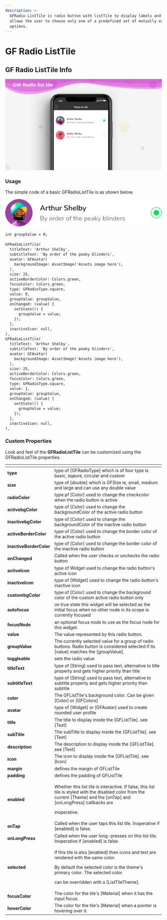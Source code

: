 ```yaml
---
description: >-
  GFRadio ListTile is radio button with listTile to display labels and which
  allows the user to choose only one of a predefined set of mutually exclusive
  options.
---
```


# GF Radio ListTile

## GF Radio ListTile Info

![GF Radio ListTile](../.gitbook/assets/docs-banner-radio-list-tile-2x.png)

### Usage

The simple code of a basic GFRadioListTile is as shown below.

![GF RadioListTile](../.gitbook/assets/radiolist-tile-3x.png)

```text
int groupValue = 0;

GFRadioListTile(
  titleText: 'Arthur Shelby',
  subtitleText: 'By order of the peaky blinders',
  avatar: GFAvatar(
    backgroundImage: AssetImage('Assets image here'),
  ),
  size: 25,
  activeBorderColor: Colors.green,
  focusColor: Colors.green,
  type: GFRadioType.square,
  value: 0,
  groupValue: groupValue,
  onChanged: (value) {
    setState(() {
      groupValue = value;
    });
  },
  inactiveIcon: null,
),
GFRadioListTile(
  titleText: 'Arthur Shelby',
  subtitleText: 'By order of the peaky blinders',
  avatar: GFAvatar(
    backgroundImage: AssetImage('Assets image here'),
  ),
  size: 25,
  activeBorderColor: Colors.green,
  focusColor: Colors.green,
  type: GFRadioType.square,
  value: 1,
  groupValue: groupValue,
  onChanged: (value) {
    setState(() {
      groupValue = value;
    });
  },
  inactiveIcon: null,
),
```

### Custom Properties

Look and feel of the **GFRadioListTile** can be customized using the GFRadioListTile properties.

<table>
  <thead>
    <tr>
      <th style="text-align:left"></th>
      <th style="text-align:left"></th>
    </tr>
  </thead>
  <tbody>
    <tr>
      <td style="text-align:left"><b>type</b>
      </td>
      <td style="text-align:left">type of [GFRadioType] which is of four type is basic, sqaure, circular
        and custom</td>
    </tr>
    <tr>
      <td style="text-align:left"><b>size</b>
      </td>
      <td style="text-align:left">type of [double] which is GFSize ie, small, medium and large and can use
        any double value</td>
    </tr>
    <tr>
      <td style="text-align:left"><b>radioColor</b>
      </td>
      <td style="text-align:left">type pf [Color] used to change the checkcolor when the radio button is
        active</td>
    </tr>
    <tr>
      <td style="text-align:left"><b>activebgColor</b>
      </td>
      <td style="text-align:left">type of [Color] used to change the backgroundColor of the active radio
        button</td>
    </tr>
    <tr>
      <td style="text-align:left"><b>inactivebgColor</b>
      </td>
      <td style="text-align:left">type of [Color] used to change the backgroundColor of the inactive radio
        button</td>
    </tr>
    <tr>
      <td style="text-align:left"><b>activeBorderColor</b>
      </td>
      <td style="text-align:left">type of [Color] used to change the border color of the active radio button</td>
    </tr>
    <tr>
      <td style="text-align:left"><b>inactiveBorderColor</b>
      </td>
      <td style="text-align:left">type of [Color] used to change the border color of the inactive radio
        button</td>
    </tr>
    <tr>
      <td style="text-align:left"><b>onChanged</b>
      </td>
      <td style="text-align:left">Called when the user checks or unchecks the radio button</td>
    </tr>
    <tr>
      <td style="text-align:left"><b>activeIcon</b>
      </td>
      <td style="text-align:left">type of Widget used to change the radio button&apos;s active icon</td>
    </tr>
    <tr>
      <td style="text-align:left"><b>inactiveIcon</b>
      </td>
      <td style="text-align:left">type of [Widget] used to change the radio button&apos;s inactive icon</td>
    </tr>
    <tr>
      <td style="text-align:left"><b>custombgColor</b>
      </td>
      <td style="text-align:left">type of [Color] used to change the background color of the custom active
        radio button only</td>
    </tr>
    <tr>
      <td style="text-align:left"><b>autofocus</b>
      </td>
      <td style="text-align:left">on true state this widget will be selected as the initial focus when no
        other node in its scope is currently focused</td>
    </tr>
    <tr>
      <td style="text-align:left"><b>focusNode</b>
      </td>
      <td style="text-align:left">an optional focus node to use as the focus node for this widget.</td>
    </tr>
    <tr>
      <td style="text-align:left"><b>value</b>
      </td>
      <td style="text-align:left">The value represented by this radio button.</td>
    </tr>
    <tr>
      <td style="text-align:left"><b>groupValue</b>
      </td>
      <td style="text-align:left">The currently selected value for a group of radio buttons. Radio button
        is considered selected if its [value] matches the [groupValue].</td>
    </tr>
    <tr>
      <td style="text-align:left"><b>toggleable</b>
      </td>
      <td style="text-align:left">sets the radio value</td>
    </tr>
    <tr>
      <td style="text-align:left"><b>titleText</b>
      </td>
      <td style="text-align:left">type of [String] used to pass text, alternative to title property and
        gets higher priority than title</td>
    </tr>
    <tr>
      <td style="text-align:left"><b>subtitleText</b>
      </td>
      <td style="text-align:left">type of [String] used to pass text, alternative to subtitle property and
        gets higher priority than subtitle</td>
    </tr>
    <tr>
      <td style="text-align:left"><b>color</b>
      </td>
      <td style="text-align:left">The GFListTile&apos;s background color. Can be given [Color] or [GFColors]</td>
    </tr>
    <tr>
      <td style="text-align:left"><b>avatar</b>
      </td>
      <td style="text-align:left">type of [Widget] or [GFAvatar] used to create rounded user profile</td>
    </tr>
    <tr>
      <td style="text-align:left"><b>title</b>
      </td>
      <td style="text-align:left">The title to display inside the [GFListTile]. see [Text]</td>
    </tr>
    <tr>
      <td style="text-align:left"><b>subTitle</b>
      </td>
      <td style="text-align:left">The subTitle to display inside the [GFListTile]. see [Text]</td>
    </tr>
    <tr>
      <td style="text-align:left"><b>description</b>
      </td>
      <td style="text-align:left">The description to display inside the [GFListTile]. see [Text]</td>
    </tr>
    <tr>
      <td style="text-align:left"><b>icon</b>
      </td>
      <td style="text-align:left">The icon to display inside the [GFListTile]. see [Icon]</td>
    </tr>
    <tr>
      <td style="text-align:left"><b>margin</b>
      </td>
      <td style="text-align:left">defines the margin of GFListTile</td>
    </tr>
    <tr>
      <td style="text-align:left"><b>padding</b>
      </td>
      <td style="text-align:left">defines the padding of GFListTile</td>
    </tr>
    <tr>
      <td style="text-align:left"><b>enabled</b>
      </td>
      <td style="text-align:left">
        <p>Whether this list tile is interactive. If false, this list tile is styled
          with the disabled color from the current [Theme] and the [onTap] and [onLongPress]
          callbacks are</p>
        <p>inoperative.</p>
      </td>
    </tr>
    <tr>
      <td style="text-align:left"><b>onTap</b>
      </td>
      <td style="text-align:left">Called when the user taps this list tile. Inoperative if [enabled] is
        false.</td>
    </tr>
    <tr>
      <td style="text-align:left"><b>onLongPress</b>
      </td>
      <td style="text-align:left">Called when the user long-presses on this list tile. Inoperative if [enabled]
        is false.</td>
    </tr>
    <tr>
      <td style="text-align:left"><b>selected</b>
      </td>
      <td style="text-align:left">
        <p>If this tile is also [enabled] then icons and text are rendered with the
          same color.</p>
        <p>By default the selected color is the theme&apos;s primary color. The selected
          color</p>
        <p>can be overridden with a [ListTileTheme].</p>
      </td>
    </tr>
    <tr>
      <td style="text-align:left"><b>focusColor</b>
      </td>
      <td style="text-align:left">The color for the tile&apos;s [Material] when it has the input focus.</td>
    </tr>
    <tr>
      <td style="text-align:left"><b>hoverColor</b>
      </td>
      <td style="text-align:left">The color for the tile&apos;s [Material] when a pointer is hovering over
        it.</td>
    </tr>
  </tbody>
</table>




